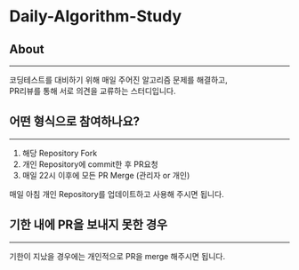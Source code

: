 # Daily-Algorithm-Study
## About
<hr>

코딩테스트를 대비하기 위해 매일 주어진 알고리즘 문제를 해결하고, 
<br>
PR리뷰를 통해 서로 의견을 교류하는 스터디입니다.

## 어떤 형식으로 참여하나요?
<hr>

1. 해당 Repository Fork
2. 개인 Repository에 commit한 후 PR요청
4. 매일 22시 이후에 모든 PR Merge (관리자 or 개인)

매일 아침 개인 Repository를 업데이트하고 사용해 주시면 됩니다.

## 기한 내에 PR을 보내지 못한 경우
<hr>
기한이 지났을 경우에는 개인적으로 PR을 merge 해주시면 됩니다.
